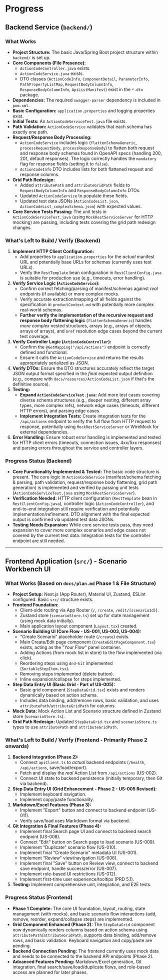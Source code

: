 # Progress

## Backend Service (`backend/`)

### What Works

*   **Project Structure:** The basic Java/Spring Boot project structure within `backend/` is set up.
*   **Core Components (File Presence):**
    *   `ActionCodeController.java` exists.
    *   `ActionCodeService.java` exists.
    *   DTO classes (`ActionCodeInfo`, `ComponentDetail`, `ParameterInfo`, `PathPropertyListMap`, `RequestBodyColumnInfo`, `ResponseBodyColumnInfo`, `ApiListManifest`) exist in the `*.dto` package.
*   **Dependencies:** The required `swagger-parser` dependency is included in `pom.xml`.
*   **Basic Configuration:** `application.properties` and logging properties exist.
*   **Initial Tests:** An `ActionCodeServiceTest.java` file exists.
*   **Path Validation:** `ActionCodeService` validates that each schema has exactly one path.
*   **Request/Response Body Processing:**
    *   `ActionCodeService` includes logic (`flattenSchemaGeneric`, `processRequestBody`, `processResponseBody`) to flatten both request and response body schemas found in OpenAPI specs (handling 200, 201, default responses). The logic correctly handles the `mandatory` flag for response fields (setting it to `false`).
    *   `ActionCodeInfo` DTO includes lists for both flattened request and response columns.
*   **Grid Path Redesign:**
    *   Added `attributePath` and `attributeGridPath` fields to `RequestBodyColumnInfo` and `ResponseBodyColumnInfo` DTOs.
    *   Updated `ActionCodeService` to populate these fields.
    *   Updated test data JSONs (`ActionCodeList.json`, `ActionCodeList_complexSchema.json`) with expected values.
*   **Core Service Tests Passing:** The unit tests in `ActionCodeServiceTest.java` (using `MockRestServiceServer` for HTTP mocking) are passing, including tests covering the grid path redesign changes.

### What's Left to Build / Verify (Backend)

1.  **Implement HTTP Client Configuration:**
    *   Add properties to `application.properties` for the *actual* manifest URL and potentially base URLs for schemas (currently uses test URLs).
    *   Verify the `RestTemplate` bean configuration in `RestClientConfig.java` is suitable for production use (e.g., timeouts, error handling).
2.  **Verify Service Logic (`ActionCodeService`):**
    *   Confirm correct fetching/parsing of manifest/schemas against *real* endpoints (if available) or more complex mocks.
    *   Verify accurate extraction/mapping of all fields against the specification in `productContext.md` with potentially more complex real-world schemas.
    *   **Further verify the implementation of the recursive request and response body flattening logic** (`flattenSchemaGeneric`) handles *more complex* nested structures, arrays (e.g., arrays of objects, arrays of arrays), and `$ref` resolution edge cases beyond the current test coverage.
3.  **Verify Controller Logic (`ActionCodeController`):**
    *   Confirm the `@GetMapping("/api/actions")` endpoint is correctly defined and functional.
    *   Ensure it calls the `ActionCodeService` and returns the results appropriately serialized as JSON.
4.  **Verify DTOs:** Ensure the DTO structures accurately reflect the target JSON output format specified in the *final* expected output definition (e.g., compare with `docs/resources/ActionCodeList.json` if that's the definitive source).
5.  **Testing:**
    *   **Expand `ActionCodeServiceTest.java`:** Add more test cases covering diverse schema structures (e.g., deeper nesting, different array types, more complex refs), network edge cases (timeouts, different HTTP errors), and parsing edge cases.
    *   **Implement Integration Tests:** Create integration tests for the `/api/actions` endpoint to verify the full flow from HTTP request to response, potentially using `MockRestServiceServer` or WireMock for external dependencies.
6.  **Error Handling:** Ensure robust error handling is implemented and tested for HTTP client errors (timeouts, connection issues, 4xx/5xx responses) and parsing errors throughout the service and controller layers.

### Progress Status (Backend)

*   **Core Functionality Implemented & Tested:** The basic code structure is present. The core logic in `ActionCodeService` (manifest/schema fetching & parsing, path validation, request/response body flattening, grid path generation) is implemented and verified by passing unit tests (`ActionCodeServiceTest.java` using `MockRestServiceServer`).
*   **Verification Needed:** HTTP client configuration (`RestTemplate` bean in `RestClientConfig.java`), controller logic (`ActionCodeController`), and end-to-end integration still require verification and potentially implementation/refinement. DTO alignment with the final expected output is confirmed via updated test data JSONs.
*   **Testing Needs Expansion:** While core service tests pass, they need expansion to cover more complex scenarios and edge cases not covered by the current test data. Integration tests for the controller endpoint are still needed.

---

## Frontend Application (`src/`) - Scenario Workbench UI

### What Works (Based on `docs/plan.md` Phase 1 & File Structure)

*   **Project Setup:** Next.js (App Router), Material UI, Zustand, ESLint configured. Basic `src/` structure exists.
*   **Frontend Foundation:**
    *   Client-side routing via App Router (`/`, `/create`, `/edit/[scenarioId]`).
    *   Zustand store (`scenarioStore.ts`) set up for state management (using mock data initially).
    *   Main application layout component (`Layout.tsx`) created.
*   **Scenario Building UI (Core Flow - US-001, US-003, US-004):**
    *   "Create Scenario" placeholder route (`/create`) exists.
    *   Main Create/Edit page component (`CreateEditPageComponent.tsx`) exists, acting as the "Your Flow" panel container.
    *   Adding Actions (from mock list in store) to the flow implemented (via click).
    *   Reordering steps using `dnd-kit` implemented (`SortableStepItem.tsx`).
    *   Removing steps implemented (delete button).
    *   Inline expansion/collapse for steps implemented.
*   **Step Data Entry UI (Basic Grid - Part of US-005):**
    *   Basic grid component (`StepDataGrid.tsx`) exists and renders dynamically based on action schema.
    *   Includes data binding, add/remove rows, basic validation, and uses `attributePath`/`attributeGridPath` for columns.
*   **Mock Data:** Mock Action List and Scenario structure defined in Zustand store (`scenarioStore.ts`).
*   **Grid Path Redesign:** Updated `StepDataGrid.tsx` and `scenarioStore.ts` types to use `attributePath` and `attributeGridPath`.

### What's Left to Build / Verify (Frontend - Primarily Phase 2 onwards)

1.  **Backend Integration (Phase 2):**
    *   Connect `apiClient.ts` to *actual* backend endpoints (`/health`, `/api/actions`, save/load/export).
    *   Fetch and display the *real* Action List from `/api/actions` (US-002).
    *   Connect UI state to backend persistence (initially temporary, then Git via backend).
2.  **Step Data Entry UI (Grid Enhancement - Phase 2 - US-005 Revised):**
    *   Implement keyboard navigation.
    *   Implement copy/paste functionality.
3.  **Markdown/Excel Features (Phase 3):**
    *   Implement "Export" button and connect to backend endpoint (US-011).
    *   Verify save/load uses Markdown format via backend.
4.  **Git Integration & Final Features (Phase 4):**
    *   Implement final Search page UI and connect to backend search endpoint (US-008).
    *   Connect "Edit" button on Search page to load scenario (US-009).
    *   Implement "Duplicate" scenario flow (US-010).
    *   Implement final "Create Scenario" metadata UI (US-001).
    *   Implement "Review" view/navigation (US-006).
    *   Implement final "Save" button on Review view, connect to backend save endpoint, handle success/error (US-007).
    *   Implement role-based UI restrictions (US-012).
    *   Implement first-time user experience/tooltips (PRD 5.1).
5.  **Testing:** Implement comprehensive unit, integration, and E2E tests.

### Progress Status (Frontend)

*   **Phase 1 Complete:** The core UI foundation, layout, routing, state management (with mocks), and basic scenario flow interactions (add, remove, reorder, expand/collapse steps) are implemented.
*   **Grid Component Enhanced (Phase 2):** The `StepDataGrid` component now dynamically renders columns based on action schema using `attributePath`/`attributeGridPath`, supports data binding, add/remove rows, and basic validation. Keyboard navigation and copy/paste are pending.
*   **Backend Connection Pending:** The frontend currently uses mock data and needs to be connected to the backend API endpoints (Phase 2).
*   **Advanced Features Pending:** Markdown/Excel generation, Git integration, final search/save/load/duplicate flows, and role-based access are planned for later phases.
